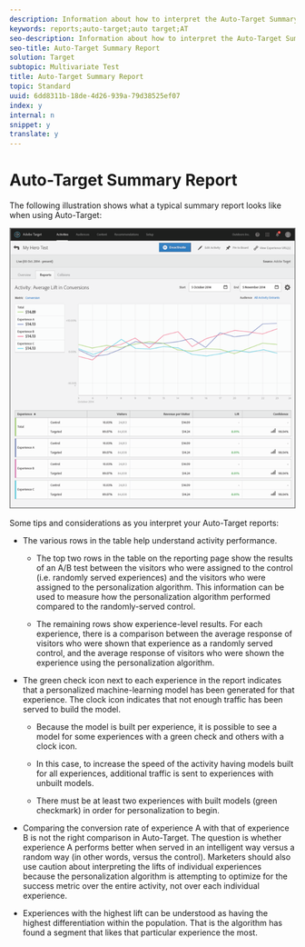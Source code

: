 ```yaml
---
description: Information about how to interpret the Auto-Target Summary report.
keywords: reports;auto-target;auto target;AT
seo-description: Information about how to interpret the Auto-Target Summary report.
seo-title: Auto-Target Summary Report
solution: Target
subtopic: Multivariate Test
title: Auto-Target Summary Report
topic: Standard
uuid: 6dd8311b-18de-4d26-939a-79d38525ef07
index: y
internal: n
snippet: y
translate: y
---
```


# Auto-Target Summary Report

The following illustration shows what a typical summary report looks like when using Auto-Target: 

![](../assets/autotarget.png) 

Some tips and considerations as you interpret your Auto-Target reports: 


* The various rows in the table help understand activity performance. 

    * The top two rows in the table on the reporting page show the results of an A/B test between the visitors who were assigned to the control (i.e. randomly served experiences) and the visitors who were assigned to the personalization algorithm. This information can be used to measure how the personalization algorithm performed compared to the randomly-served control. 

    * The remaining rows show experience-level results. For each experience, there is a comparison between the average response of visitors who were shown that experience as a randomly served control, and the average response of visitors who were shown the experience using the personalization algorithm. 


* The green check icon next to each experience in the report indicates that a personalized machine-learning model has been generated for that experience. The clock icon indicates that not enough traffic has been served to build the model. 

    * Because the model is built per experience, it is possible to see a model for some experiences with a green check and others with a clock icon. 

    * In this case, to increase the speed of the activity having models built for all experiences, additional traffic is sent to experiences with unbuilt models. 

    * There must be at least two experiences with built models (green checkmark) in order for personalization to begin. 


* Comparing the conversion rate of experience A with that of experience B is not the right comparison in Auto-Target. The question is whether experience A performs better when served in an intelligent way versus a random way (in other words, versus the control). Marketers should also use caution about interpreting the lifts of individual experiences because the personalization algorithm is attempting to optimize for the success metric over the entire activity, not over each individual experience. 

* Experiences with the highest lift can be understood as having the highest differentiation within the population. That is the algorithm has found a segment that likes that particular experience the most. 


